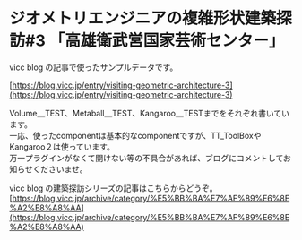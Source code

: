 # ジオメトリエンジニアの複雑形状建築探訪#3 「高雄衛武営国家芸術センター」  


vicc blog の記事で使ったサンプルデータです。  

[https://blog.vicc.jp/entry/visiting-geometric-architecture-3](https://blog.vicc.jp/entry/visiting-geometric-architecture-3)  


Volume＿TEST、Metaball＿TEST、Kangaroo＿TESTまでをそれぞれ書いています。  
一応、使ったcomponentは基本的なcomponentですが、TT_ToolBoxやKangaroo２は使っています。  
万一プラグインがなくて開けない等の不具合があれば、ブログにコメントしてお知らせくださいませ。  


vicc blog の建築探訪シリーズの記事はこちらからどうぞ。  
[https://blog.vicc.jp/archive/category/%E5%BB%BA%E7%AF%89%E6%8E%A2%E8%A8%AA](https://blog.vicc.jp/archive/category/%E5%BB%BA%E7%AF%89%E6%8E%A2%E8%A8%AA)